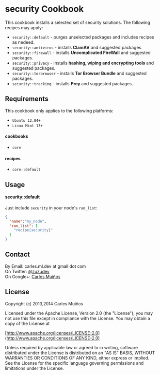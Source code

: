 # security Cookbook

This cookbook installs a selected set of security solutions.
The following recipes may apply:

- `security::default`    - purges unselected packages and includes recipes as nedeed.
- `security::antivirus`  - installs __ClamAV__ and suggested packages.
- `security::firewall`   - installs __Uncomplicated FireWall__ and suggested packages.
- `security::privacy`    - installs __hashing, wiping and encrypting tools__ and suggested packages.
- `security::torbrowser` - installs __Tor Browser Bundle__ and suggested packages.
- `security::tracking`   - installs __Prey__ and suggested packages.


## Requirements

This cookbook only applies to the following platforms:  
- `Ubuntu 12.04+`
- `Linux Mint 13+`

#### cookbooks
- `core`

#### recipes
- `core::default`


## Usage

#### security::default
Just include `security` in your node's `run_list`:

```json
{
  "name":"my_node",
  "run_list": [
    "recipe[security]"
  ]
}
```


## Contact

By Email:   carles.ml.dev at gmail dot com  
On Twitter: [@zuzudev](https://twitter.com/zuzudev)  
On Google+: [Carles Muiños](https://plus.google.com/109480759201585988691)


## License

Copyright (c) 2013,2014 Carles Muiños

Licensed under the Apache License, Version 2.0 (the "License");
you may not use this file except in compliance with the License.
You may obtain a copy of the License at

[http://www.apache.org/licenses/LICENSE-2.0](http://www.apache.org/licenses/LICENSE-2.0)

Unless required by applicable law or agreed to in writing, software
distributed under the License is distributed on an "AS IS" BASIS,
WITHOUT WARRANTIES OR CONDITIONS OF ANY KIND, either express or implied.
See the License for the specific language governing permissions and
limitations under the License.


